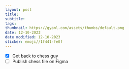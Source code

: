 ```yaml
---
layout: post
title: 
subtitle: 
tags: 
thumbnail: https://gyanl.com/assets/thumbs/default.png
date: 12-10-2023
date modified: 12-10-2023
sticker: emoji//1f441-fe0f
---
```

- [x] Get back to chess guy
- [ ] Publish chess file on Figma